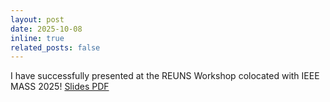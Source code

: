 ```yaml
---
layout: post
date: 2025-10-08
inline: true
related_posts: false
---
```


I have successfully presented at the REUNS Workshop colocated with IEEE MASS 2025! [Slides PDF](../assets/pdf/REUNS_Presentation.pdf)
